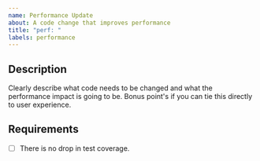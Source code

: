 ```yaml
---
name: Performance Update
about: A code change that improves performance
title: "perf: "
labels: performance
---
```


## Description

Clearly describe what code needs to be changed and what the performance impact is going to be. Bonus point's if you can tie this directly to user experience.

## Requirements

- [ ] There is no drop in test coverage.
